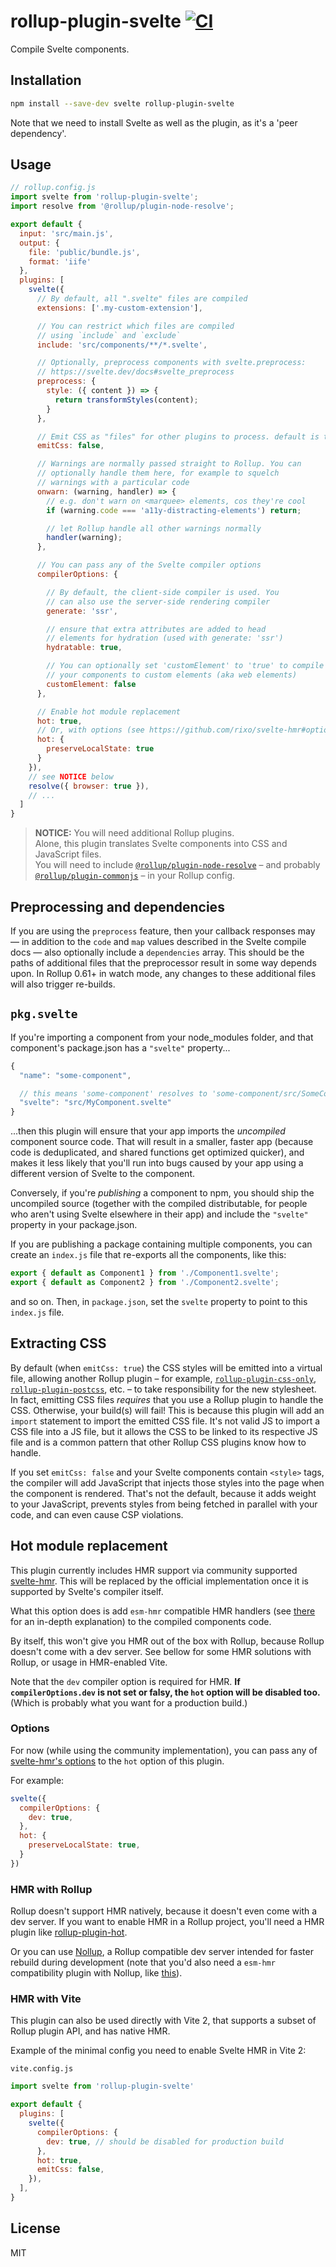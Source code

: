 # rollup-plugin-svelte [![CI](https://github.com/sveltejs/rollup-plugin-svelte/workflows/CI/badge.svg)](https://github.com/sveltejs/rollup-plugin-svelte/actions)

Compile Svelte components.


## Installation

```bash
npm install --save-dev svelte rollup-plugin-svelte
```

Note that we need to install Svelte as well as the plugin, as it's a 'peer dependency'.


## Usage

```js
// rollup.config.js
import svelte from 'rollup-plugin-svelte';
import resolve from '@rollup/plugin-node-resolve';

export default {
  input: 'src/main.js',
  output: {
    file: 'public/bundle.js',
    format: 'iife'
  },
  plugins: [
    svelte({
      // By default, all ".svelte" files are compiled
      extensions: ['.my-custom-extension'],

      // You can restrict which files are compiled
      // using `include` and `exclude`
      include: 'src/components/**/*.svelte',

      // Optionally, preprocess components with svelte.preprocess:
      // https://svelte.dev/docs#svelte_preprocess
      preprocess: {
        style: ({ content }) => {
          return transformStyles(content);
        }
      },

      // Emit CSS as "files" for other plugins to process. default is true
      emitCss: false,

      // Warnings are normally passed straight to Rollup. You can
      // optionally handle them here, for example to squelch
      // warnings with a particular code
      onwarn: (warning, handler) => {
        // e.g. don't warn on <marquee> elements, cos they're cool
        if (warning.code === 'a11y-distracting-elements') return;

        // let Rollup handle all other warnings normally
        handler(warning);
      },

      // You can pass any of the Svelte compiler options
      compilerOptions: {

        // By default, the client-side compiler is used. You
        // can also use the server-side rendering compiler
        generate: 'ssr',

        // ensure that extra attributes are added to head
        // elements for hydration (used with generate: 'ssr')
        hydratable: true,

        // You can optionally set 'customElement' to 'true' to compile
        // your components to custom elements (aka web elements)
        customElement: false
      },

      // Enable hot module replacement
      hot: true,
      // Or, with options (see https://github.com/rixo/svelte-hmr#options):
      hot: {
        preserveLocalState: true
      }
    }),
    // see NOTICE below
    resolve({ browser: true }),
    // ...
  ]
}
```

> **NOTICE:** You will need additional Rollup plugins. <br>Alone, this plugin translates Svelte components into CSS and JavaScript files. <br>You will need to include [`@rollup/plugin-node-resolve`](https://www.npmjs.com/package/@rollup/plugin-node-resolve) – and probably [`@rollup/plugin-commonjs`](https://www.npmjs.com/package/@rollup/plugin-commonjs) – in your Rollup config.


## Preprocessing and dependencies

If you are using the `preprocess` feature, then your callback responses may — in addition to the `code` and `map` values described in the Svelte compile docs — also optionally include a `dependencies` array. This should be the paths of additional files that the preprocessor result in some way depends upon. In Rollup 0.61+ in watch mode, any changes to these additional files will also trigger re-builds.


## `pkg.svelte`

If you're importing a component from your node_modules folder, and that component's package.json has a `"svelte"` property...

```js
{
  "name": "some-component",

  // this means 'some-component' resolves to 'some-component/src/SomeComponent.svelte'
  "svelte": "src/MyComponent.svelte"
}
```

...then this plugin will ensure that your app imports the *uncompiled* component source code. That will result in a smaller, faster app (because code is deduplicated, and shared functions get optimized quicker), and makes it less likely that you'll run into bugs caused by your app using a different version of Svelte to the component.

Conversely, if you're *publishing* a component to npm, you should ship the uncompiled source (together with the compiled distributable, for people who aren't using Svelte elsewhere in their app) and include the `"svelte"` property in your package.json.

If you are publishing a package containing multiple components, you can create an `index.js` file that re-exports all the components, like this:

```js
export { default as Component1 } from './Component1.svelte';
export { default as Component2 } from './Component2.svelte';
```

and so on. Then, in `package.json`, set the `svelte` property to point to this `index.js` file.


## Extracting CSS

By default (when `emitCss: true`) the CSS styles will be emitted into a virtual file, allowing another Rollup plugin – for example, [`rollup-plugin-css-only`](https://www.npmjs.com/package/rollup-plugin-css-only), [`rollup-plugin-postcss`](https://www.npmjs.com/package/rollup-plugin-postcss), etc. – to take responsibility for the new stylesheet. In fact, emitting CSS files _requires_ that you use a Rollup plugin to handle the CSS. Otherwise, your build(s) will fail! This is because this plugin will add an `import` statement to import the emitted CSS file. It's not valid JS to import a CSS file into a JS file, but it allows the CSS to be linked to its respective JS file and is a common pattern that other Rollup CSS plugins know how to handle.

If you set `emitCss: false` and your Svelte components contain `<style>` tags, the compiler will add JavaScript that injects those styles into the page when the component is rendered. That's not the default, because it adds weight to your JavaScript, prevents styles from being fetched in parallel with your code, and can even cause CSP violations.


## Hot module replacement

This plugin currently includes HMR support via community supported [svelte-hmr](https://github.com/rixo/svelte-hmr). This will be replaced by the official implementation once it is supported by Svelte's compiler itself.

What this option does is add `esm-hmr` compatible HMR handlers (see [there](https://github.com/rixo/svelte-hmr#whats-hmr-by-the-way) for an in-depth explanation) to the compiled components code.

By itself, this won't give you HMR out of the box with Rollup, because Rollup doesn't come with a dev server. See bellow for some HMR solutions with Rollup, or usage in HMR-enabled Vite.

Note that the `dev` compiler option is required for HMR. **If `compilerOptions.dev` is not set or falsy, the `hot` option will be disabled too.** (Which is probably what you want for a production build.)

### Options

For now (while using the community implementation), you can pass any of [svelte-hmr's options](https://github.com/rixo/svelte-hmr#options) to the `hot` option of this plugin.

For example:

```js
svelte({
  compilerOptions: {
    dev: true,
  },
  hot: {
    preserveLocalState: true,
  }
})
```

### HMR with Rollup

Rollup doesn't support HMR natively, because it doesn't even come with a dev server. If you want to enable HMR in a Rollup project, you'll need a HMR plugin like [rollup-plugin-hot](https://github.com/rixo/rollup-plugin-hot).

Or you can use [Nollup](https://github.com/PepsRyuu/nollup), a Rollup compatible dev server intended for faster rebuild during development (note that you'd also need a `esm-hmr` compatibility plugin with Nollup, like [this](https://github.com/rixo/rollup-plugin-hot-nollup)).

### HMR with Vite

This plugin can also be used directly with Vite 2, that supports a subset of Rollup plugin API, and has native HMR.

Example of the minimal config you need to enable Svelte HMR in Vite 2:

`vite.config.js`

```js
import svelte from 'rollup-plugin-svelte'

export default {
  plugins: [
    svelte({
      compilerOptions: {
        dev: true, // should be disabled for production build
      },
      hot: true,
      emitCss: false,
    }),
  ],
}
```


## License

MIT
